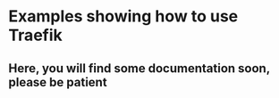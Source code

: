 # Examples showing how to use Traefik 
## Here, you will find some documentation soon, please be patient
